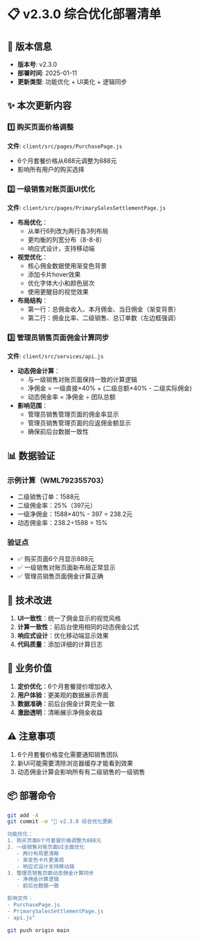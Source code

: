 # 📋 v2.3.0 综合优化部署清单

## 🚀 版本信息
- **版本号**: v2.3.0
- **部署时间**: 2025-01-11
- **更新类型**: 功能优化 + UI美化 + 逻辑同步

## ✨ 本次更新内容

### 1️⃣ 购买页面价格调整
**文件**: `client/src/pages/PurchasePage.js`
- 6个月套餐价格从688元调整为888元
- 影响所有用户的购买选择

### 2️⃣ 一级销售对账页面UI优化
**文件**: `client/src/pages/PrimarySalesSettlementPage.js`
- **布局优化**：
  - 从单行6列改为两行各3列布局
  - 更均衡的列宽分布（8-8-8）
  - 响应式设计，支持移动端
- **视觉优化**：
  - 核心佣金数据使用渐变色背景
  - 添加卡片hover效果
  - 优化字体大小和颜色层次
  - 使用更醒目的视觉效果
- **布局结构**：
  - 第一行：总佣金收入、本月佣金、当日佣金（渐变背景）
  - 第二行：佣金比率、二级销售、总订单数（左边框强调）

### 3️⃣ 管理员销售页面佣金计算同步
**文件**: `client/src/services/api.js`
- **动态佣金计算**：
  - 与一级销售对账页面保持一致的计算逻辑
  - 净佣金 = 一级直接×40% + (二级总额×40% - 二级实际佣金)
  - 动态佣金率 = 净佣金 ÷ 团队总额
- **影响范围**：
  - 管理员销售管理页面的佣金率显示
  - 管理员销售管理页面的应返佣金额显示
  - 确保前后台数据一致性

## 📊 数据验证

### 示例计算（WML792355703）
- 二级销售订单：1588元
- 二级佣金率：25%（397元）
- 一级净佣金：1588×40% - 397 = 238.2元
- 动态佣金率：238.2÷1588 = 15%

### 验证点
- ✅ 购买页面6个月显示888元
- ✅ 一级销售对账页面新布局正常显示
- ✅ 管理员销售页面佣金计算正确

## 🔧 技术改进

1. **UI一致性**：统一了佣金显示的视觉风格
2. **计算一致性**：前后台使用相同的动态佣金公式
3. **响应式设计**：优化移动端显示效果
4. **代码质量**：添加详细的计算日志

## 🎯 业务价值

1. **定价优化**：6个月套餐提价增加收入
2. **用户体验**：更美观的数据展示界面
3. **数据准确**：前后台佣金计算完全一致
4. **激励透明**：清晰展示净佣金收益

## ⚠️ 注意事项

1. 6个月套餐价格变化需要通知销售团队
2. 新UI可能需要清除浏览器缓存才能看到效果
3. 动态佣金计算会影响所有有二级销售的一级销售

## 📦 部署命令

```bash
git add -A
git commit -m "🚀 v2.3.0 综合优化更新

功能优化：
1. 购买页面6个月套餐价格调整为888元
2. 一级销售对账页面UI全面优化
   - 两行布局更清晰
   - 渐变色卡片更美观
   - 响应式设计支持移动端
3. 管理员销售页面动态佣金计算同步
   - 净佣金计算逻辑
   - 前后台数据一致

影响文件：
- PurchasePage.js
- PrimarySalesSettlementPage.js  
- api.js"

git push origin main
```
